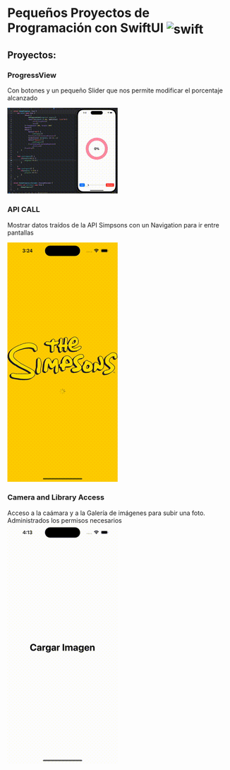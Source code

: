 
# Pequeños Proyectos de Programación con SwiftUI <img align="center" alt="swift" title="swift" height="50" width="50"  src="https://developer.apple.com/assets/elements/icons/swiftui/swiftui-96x96_2x.png">


## Proyectos:
### ProgressView
Con botones y un pequeño Slider que nos permite modificar el porcentaje alcanzado


![](https://github.com/Raquelitel/little-projects/blob/main/little-projects/Imagenes/giftProgressView.gif)


### API CALL
Mostrar datos traídos de la API Simpsons con un Navigation para ir entre pantallas


![](https://github.com/Raquelitel/little-projects/blob/main/little-projects/Imagenes/thesimpsons.gif)


### Camera and Library Access
Acceso a la caámara y a la Galería de imágenes para subir una foto.
Administrados los permisos necesarios
![](https://github.com/Raquelitel/little-projects/blob/main/little-projects/Imagenes/cameraAndLibraryAccess.gif)
